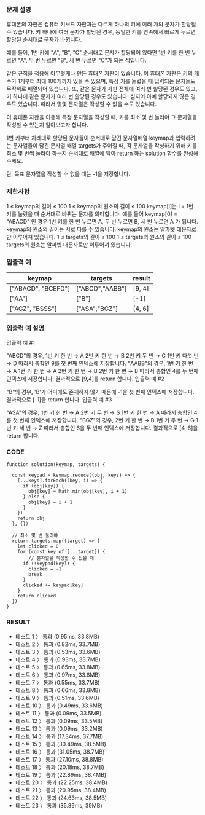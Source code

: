 ### 문제 설명

휴대폰의 자판은 컴퓨터 키보드 자판과는 다르게 하나의 키에 여러 개의 문자가 할당될 수 있습니다. 키 하나에 여러 문자가 할당된 경우, 동일한 키를 연속해서 빠르게 누르면 할당된 순서대로 문자가 바뀝니다.

예를 들어, 1번 키에 "A", "B", "C" 순서대로 문자가 할당되어 있다면 1번 키를 한 번 누르면 "A", 두 번 누르면 "B", 세 번 누르면 "C"가 되는 식입니다.

같은 규칙을 적용해 아무렇게나 만든 휴대폰 자판이 있습니다. 이 휴대폰 자판은 키의 개수가 1개부터 최대 100개까지 있을 수 있으며, 특정 키를 눌렀을 때 입력되는 문자들도 무작위로 배열되어 있습니다. 또, 같은 문자가 자판 전체에 여러 번 할당된 경우도 있고, 키 하나에 같은 문자가 여러 번 할당된 경우도 있습니다. 심지어 아예 할당되지 않은 경우도 있습니다. 따라서 몇몇 문자열은 작성할 수 없을 수도 있습니다.

이 휴대폰 자판을 이용해 특정 문자열을 작성할 때, 키를 최소 몇 번 눌러야 그 문자열을 작성할 수 있는지 알아보고자 합니다.

1번 키부터 차례대로 할당된 문자들이 순서대로 담긴 문자열배열 keymap과 입력하려는 문자열들이 담긴 문자열 배열 targets가 주어질 때, 각 문자열을 작성하기 위해 키를 최소 몇 번씩 눌러야 하는지 순서대로 배열에 담아 return 하는 solution 함수를 완성해 주세요.

단, 목표 문자열을 작성할 수 없을 때는 -1을 저장합니다.

### 제한사항

1 ≤ keymap의 길이 ≤ 100
1 ≤ keymap의 원소의 길이 ≤ 100
keymap[i]는 i + 1번 키를 눌렀을 때 순서대로 바뀌는 문자를 의미합니다.
예를 들어 keymap[0] = "ABACD" 인 경우 1번 키를 한 번 누르면 A, 두 번 누르면 B, 세 번 누르면 A 가 됩니다.
keymap의 원소의 길이는 서로 다를 수 있습니다.
keymap의 원소는 알파벳 대문자로만 이루어져 있습니다.
1 ≤ targets의 길이 ≤ 100
1 ≤ targets의 원소의 길이 ≤ 100
targets의 원소는 알파벳 대문자로만 이루어져 있습니다.

### 입출력 예

| keymap             | targets         | result |
| ------------------ | --------------- | ------ |
| ["ABACD", "BCEFD"] | ["ABCD","AABB"] | [9, 4] |
| ["AA"]             | ["B"]           | [-1]   |
| ["AGZ", "BSSS"]    | ["ASA","BGZ"]   | [4, 6] |

### 입출력 예 설명

입출력 예 #1

"ABCD"의 경우,
1번 키 한 번 → A
2번 키 한 번 → B
2번 키 두 번 → C
1번 키 다섯 번 → D
따라서 총합인 9를 첫 번째 인덱스에 저장합니다.
"AABB"의 경우,
1번 키 한 번 → A
1번 키 한 번 → A
2번 키 한 번 → B
2번 키 한 번 → B
따라서 총합인 4를 두 번째 인덱스에 저장합니다.
결과적으로 [9,4]를 return 합니다.
입출력 예 #2

"B"의 경우, 'B'가 어디에도 존재하지 않기 때문에 -1을 첫 번째 인덱스에 저장합니다.
결과적으로 [-1]을 return 합니다.
입출력 예 #3

"ASA"의 경우,
1번 키 한 번 → A
2번 키 두 번 → S
1번 키 한 번 → A
따라서 총합인 4를 첫 번째 인덱스에 저장합니다.
"BGZ"의 경우,
2번 키 한 번 → B
1번 키 두 번 → G
1번 키 세 번 → Z
따라서 총합인 6을 두 번째 인덱스에 저장합니다.
결과적으로 [4, 6]을 return 합니다.

### CODE

```
function solution(keymap, targets) {

  const keypad = keymap.reduce((obj, keys) => {
    [...keys].forEach((key, i) => {
      if (obj[key]) {
        obj[key] = Math.min(obj[key], i + 1)
      } else {
        obj[key] = i + 1
      }
    })
    return obj
  }, {})

  // 최소 몇 번 눌러야
  return targets.map((target) => {
    let clicked = 0
    for (const key of [...target]) {
        // 문자열을 작성할 수 없을 때
      if (!keypad[key]) {
        clicked = -1
        break
      }
      clicked += keypad[key]
    }
    return clicked
  })
}
```

### RESULT

- 테스트 1 〉 통과 (0.95ms, 33.8MB)
- 테스트 2 〉 통과 (0.82ms, 33.7MB)
- 테스트 3 〉 통과 (0.53ms, 33.6MB)
- 테스트 4 〉 통과 (0.93ms, 33.7MB)
- 테스트 5 〉 통과 (0.65ms, 33.8MB)
- 테스트 6 〉 통과 (0.97ms, 33.8MB)
- 테스트 7 〉 통과 (0.55ms, 33.7MB)
- 테스트 8 〉 통과 (0.66ms, 33.8MB)
- 테스트 9 〉 통과 (0.51ms, 33.6MB)
- 테스트 10 〉 통과 (0.49ms, 33.6MB)
- 테스트 11 〉 통과 (0.09ms, 33.5MB)
- 테스트 12 〉 통과 (0.09ms, 33.5MB)
- 테스트 13 〉 통과 (0.09ms, 33.2MB)
- 테스트 14 〉 통과 (17.34ms, 37.7MB)
- 테스트 15 〉 통과 (30.49ms, 38.5MB)
- 테스트 16 〉 통과 (31.05ms, 38.7MB)
- 테스트 17 〉 통과 (27.10ms, 38.8MB)
- 테스트 18 〉 통과 (20.18ms, 38.7MB)
- 테스트 19 〉 통과 (22.89ms, 38.4MB)
- 테스트 20 〉 통과 (22.25ms, 38.4MB)
- 테스트 21 〉 통과 (20.95ms, 38.4MB)
- 테스트 22 〉 통과 (24.63ms, 38.5MB)
- 테스트 23 〉 통과 (35.89ms, 39MB)
